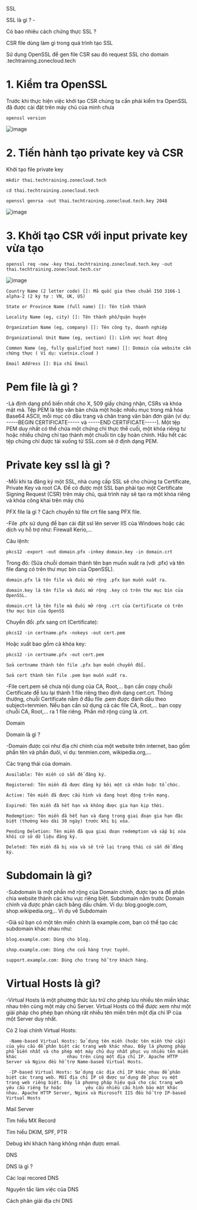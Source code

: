 SSL

SSL là gì ? - 

Có bao nhiêu cách chứng thực SSL ?

CSR file dùng làm gì trong quá trình tạo SSL

Sử dụng OpenSSL để gen file CSR sau đó request SSL cho domain <name>.techtraining.zonecloud.tech


# 1. Kiểm tra OpenSSL

Trước khi thực hiện việc khởi tạo CSR chúng ta cần phải kiểm tra OpenSSL đã được cài đặt trên máy chủ của mình chưa
```
openssl version
```

![image](https://github.com/eggsy3011/ZONECLOUD-Train-3/assets/108015833/45deba28-bd1a-4a04-b7a7-7f61d5877160)


# 2. Tiến hành tạo private key và CSR

Khởi tạo file private key
```
mkdir thai.techtraining.zonecloud.tech
```
```
cd thai.techtraining.zonecloud.tech
```
```
openssl genrsa -out thai.techtraining.zonecloud.tech.key 2048
```
![image](https://github.com/eggsy3011/ZONECLOUD-Train-3/assets/108015833/54dfbd5a-95aa-4b7d-bee9-6fb83ad38893)



# 3. Khởi tạo CSR với input private key vừa tạo
```
openssl req -new -key thai.techtraining.zonecloud.tech.key -out  thai.techtraining.zonecloud.tech.csr
```

![image](https://github.com/eggsy3011/ZONECLOUD-Train-3/assets/108015833/7922287d-ba23-4a77-a374-47d32e79f4d5)


    Country Name (2 letter code) []: Mã quốc gia theo chuẩn ISO 3166-1 alpha-2 (2 ký tự : VN, UK, US)
    
    State or Province Name (full name) []: Tên tỉnh thành
    
    Locality Name (eg, city) []: Tên thành phố/quận huyện
    
    Organization Name (eg, company) []: Tên công ty, doanh nghiệp
    
    Organizational Unit Name (eg, section) []: Lĩnh vực hoạt động
    
    Common Name (eg, fully qualified host name) []: Domain của website cần chứng thực ( Ví dụ: vietnix.cloud )
    
    Email Address []: Địa chỉ Email


# Pem file là gì ?

-Là định dạng phổ biến nhất cho X, 509 giấy chứng nhận, CSRs và khóa mật mã. Tệp PEM là tệp văn bản chứa một hoặc nhiều mục trong mã hóa Base64 ASCII, mỗi mục có đầu trang và chân trang văn bản đơn giản (ví dụ: -----BEGIN CERTIFICATE----- và -----END CERTIFICATE-----). Một tệp PEM duy nhất có thể chứa một chứng chỉ thực thể cuối, một khóa riêng tư hoặc nhiều chứng chỉ tạo thành một chuỗi tin cậy hoàn chỉnh. Hầu hết các tệp chứng chỉ được tải xuống từ SSL.com sẽ ở định dạng PEM.


# Private key ssl là gì ?

-Mỗi khi ta đăng ký một SSL, nhà cung cấp SSL sẽ cho chúng ta Certificate, Private Key và root CA.
Để có được một SSL bạn phải tạo một Certificate Signing Request (CSR) trên máy chủ, quá trình này sẽ tạo ra một khóa riêng và khóa công khai trên máy chủ

PFX file là gì ? Cách chuyển từ file crt file sang PFX file.

-File .pfx sử dụng để bạn cài đặt ssl lên server IIS của Windows hoặc các dịch vụ hỗ trợ như: Firewall Kerio,…

Câu lệnh:
```
pkcs12 -export -out domain.pfx -inkey domain.key -in domain.crt
```
Trong đó: (Sửa chuỗi domain thành tên bạn muốn xuất ra (với .pfx) và tên file đang có trên thư mục bin của OpenSSL).

    domain.pfx là tên file và đuôi mở rộng .pfx bạn muốn xuất ra.
    
    domain.key là tên file và đuôi mở rộng .key có trên thư mục bin của OpenSSL.
    
    domain.crt là tên file mà đuôi mở rộng .crt của Certificate có trên thư mục bin của OpenSS

Chuyển đổi .pfx sang crt (Certificate):
```
pkcs12 -in certname.pfx -nokeys -out cert.pem
```
Hoặc xuất bao gồm cả khóa key:
```
pkcs12 -in certname.pfx -out cert.pem
```
    Sửa certname thành tên file .pfx bạn muốn chuyển đổi.
    
    Sửa cert thành tên file .pem bạn muốn xuất ra.

-File cert.pem sẽ chưa nội dung của CA, Root,… bạn cần copy chuỗi Certificate để lưu lại thành 1 file riêng theo định dạng cert.crt. Thông thường, chuỗi Certificate nằm ở đầu file .pem được đánh dấu theo subject=tenmien. Nếu bạn cần sử dụng cả các file CA, Root,… bạn copy chuỗi CA, Root,… ra 1 file riêng. Phần mở rộng cũng là .crt.


Domain

Domain là gì ?

-Domain được coi như địa chỉ chính của một website trên internet, bao gồm phần tên và phần đuôi, ví dụ: tenmien.com, wikipedia.org,...

Các trạng thái của domain.

    Available: Tên miền có sẵn để đăng ký.
    
    Registered: Tên miền đã được đăng ký bởi một cá nhân hoặc tổ chức.
    
    Active: Tên miền đã được cấu hình và đang hoạt động trên mạng.
    
    Expired: Tên miền đã hết hạn và không được gia hạn kịp thời.
    
    Redemption: Tên miền đã hết hạn và đang trong giai đoạn gia hạn đặc biệt (thường kéo dài 30 ngày) trước khi bị xóa.
    
    Pending Deletion: Tên miền đã qua giai đoạn redemption và sắp bị xóa khỏi cơ sở dữ liệu đăng ký.
    
    Deleted: Tên miền đã bị xóa và sẽ trở lại trạng thái có sẵn để đăng ký.


# Subdomain là gì?

-Subdomain là một phần mở rộng của Domain chính, được tạo ra để phân chia website thành các khu vực riêng biệt. Subdomain nằm trước Domain chính và được phân cách bằng dấu chấm. Ví dụ: blog.google.com, shop.wikipedia.org,..
Ví dụ về Subdomain

-Giả sử bạn có một tên miền chính là example.com, bạn có thể tạo các subdomain khác nhau như:

    blog.example.com: Dùng cho blog.
    
    shop.example.com: Dùng cho cửa hàng trực tuyến.
    
    support.example.com: Dùng cho trang hỗ trợ khách hàng.

# Virtual Hosts là gì?

-Virtual Hosts là một phương thức lưu trữ cho phép lưu nhiều tên miền khác nhau trên cùng một máy chủ Server. Virtual Hosts có thể được xem như một giải pháp cho phép bạn nhúng rất nhiều tên miền trên một địa chỉ IP của một Server duy nhất.

Có 2 loại chính Virtual Hosts: 
     
     -Name-based Virtual Hosts: Sử dụng tên miền (hoặc tên miền thứ cấp) của yêu cầu để phân biệt các trang web khác nhau. Đây là phương pháp phổ biến nhất và cho phép một máy chủ duy nhất phục vụ nhiều tên miền khác                   nhau trên cùng một địa chỉ IP. Apache HTTP Server và Nginx đều hỗ trợ Name-based Virtual Hosts.

     -IP-based Virtual Hosts: Sử dụng các địa chỉ IP khác nhau để phân biệt các trang web. Mỗi địa chỉ IP sẽ được sử dụng để phục vụ một trang web riêng biệt. Đây là phương pháp hiệu quả cho các trang web yêu cầu riêng tư hoặc         yêu cầu nhiều cấu hình bảo mật khác nhau. Apache HTTP Server, Nginx và Microsoft IIS đều hỗ trợ IP-based Virtual Hosts




Mail Server

Tìm hiểu MX Record

Tìm hiểu DKIM, SPF, PTR

Debug khi khách hàng không nhận được email.




DNS

DNS là gì ?

Các loại recored DNS

Nguyên tắc làm việc của DNS

Cách phân giải địa chỉ DNS


